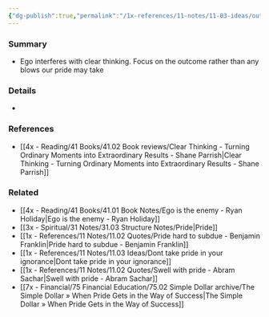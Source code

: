 ```yaml
---
{"dg-publish":true,"permalink":"/1x-references/11-notes/11-03-ideas/outcome-over-ego/","title":"Outcome over ego.","created":"2023-12-06T23:06:56.000+03:00","updated":"2024-02-14T20:18:26.007+03:00"}
---
```



### Summary
- Ego interferes with clear thinking. Focus on the outcome rather than any blows our pride may take

### Details
- 

### References
- [[4x - Reading/41 Books/41.02 Book reviews/Clear Thinking - Turning Ordinary Moments into Extraordinary Results - Shane  Parrish\|Clear Thinking - Turning Ordinary Moments into Extraordinary Results - Shane  Parrish]]

### Related
- [[4x - Reading/41 Books/41.01 Book Notes/Ego is the enemy - Ryan Holiday\|Ego is the enemy - Ryan Holiday]]
- [[3x - Spiritual/31 Notes/31.03 Structure Notes/Pride\|Pride]]
- [[1x - References/11 Notes/11.02 Quotes/Pride hard to subdue - Benjamin Franklin\|Pride hard to subdue - Benjamin Franklin]]
- [[1x - References/11 Notes/11.03 Ideas/Dont take pride in your ignorance\|Dont take pride in your ignorance]]
- [[1x - References/11 Notes/11.02 Quotes/Swell with pride - Abram Sachar\|Swell with pride - Abram Sachar]]
- [[7x - Financial/75 Financial Education/75.02 Simple Dollar archive/The Simple Dollar » When Pride Gets in the Way of Success\|The Simple Dollar » When Pride Gets in the Way of Success]]

